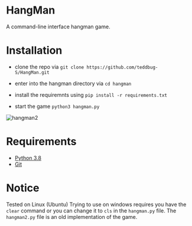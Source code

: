 # HangMan
A command-line interface hangman game.

# Installation
- clone the repo via 
```git clone https://github.com/teddbug-S/HangMan.git```
- enter into the hangman directory via `cd hangman`
- install the requiremnts using 
```pip install -r requirements.txt```

- start the game `python3 hangman.py`

![hangman2](https://github.com/teddbug-S/hangman/blob/main/hangman2.png)

# Requirements
- [Python 3.8](https://python.org)
- [Git](https://git-scm.com/downloads)

# Notice
Tested on Linux (Ubuntu)
Trying to use on windows requires you have the `clear` command 
or you can change it to `cls` in the `hangman.py` file.
The `hangman2.py` file is an old implementation of the game.
